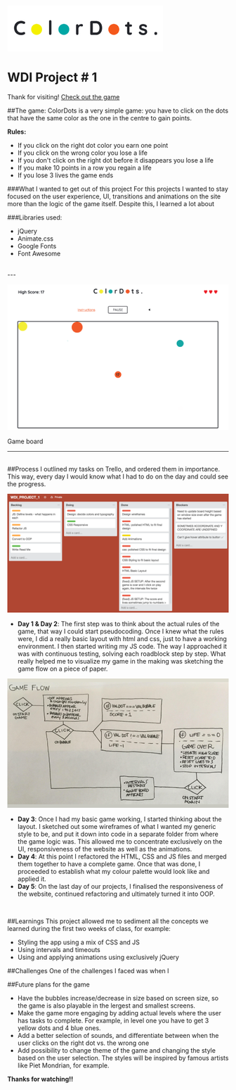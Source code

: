 ![image](./images/Colordots-logo.jpg)

# WDI Project # 1

Thank for visiting! [Check out the game](https://young-coast-20297.herokuapp.com/)

##The game:
ColorDots is a very simple game: you have to click on the dots that have the same color as the one in the centre to gain points.

**Rules:**

- If you click on the right dot color you earn one point
- If you click on the wrong color you lose a life
- If you don't click on the right dot before it disappears you lose a life
- If you make 10 points in a row you regain a life
- If you lose 3 lives the game ends

###What I wanted to get out of this project
For this projects I wanted to stay focused on the user experience, UI, transitions and animations on the site more than the logic of the game itself. Despite this, I learned a lot about 

###Libraries used:

- jQuery
- Animate.css
- Google Fonts
- Font Awesome

<br>
---

![image](./images/ColorDots-Board.png 'Game Board')

Game board

---
<br>
##Process
I outlined my tasks on Trello, and ordered them in importance. This way, every day I would know what I had to do on the day and could see the progress.


![image](./images/Trello-Screenshot-at-Jul-05.png)


- **Day 1 & Day 2**: The first step was to think about the actual rules of the game, that way I could start pseudocoding. Once I knew what the rules were, I did a really basic layout with html and css, just to have a working environment. I then started writing my JS code. The way I approached it was with continuous testing, solving each roadblock step by step. What really helped me to visualize my game in the making was sketching the game flow on a piece of paper.

![image](./images/ColorDots-GameFlow.jpg)

- **Day 3**: Once I had my basic game working, I started thinking about the layout. I sketched out some wireframes of what I wanted my generic style to be, and put it down into code in a separate folder from where the game logic was. This allowed me to concentrate exclusively on the UI, responsiveness of the website as well as the animations. 
- **Day 4**: At this point I refactored the HTML, CSS and JS files and merged them together to have a complete game. Once that was done, I proceeded to establish what my colour palette would look like and applied it.
- **Day 5**: On the last day of our projects, I finalised the responsiveness of the website, continued refactoring and ultimately turned it into OOP.

<br>

##Learnings
This project allowed me to sediment all the concepts we learned during the first two weeks of class, for example:

- Styling the app using a mix of CSS and JS
- Using intervals and timeouts
- Using and applying animations using exclusively jQuery

##Challenges
One of the challenges I faced was when I 

##Future plans for the game
- Have the bubbles increase/decrease in size based on screen size, so the game is also playable in the lergest and smallest screens.
- Make the game more engaging by adding actual levels where the user has tasks to complete. For example, in level one you have to get 3 yellow dots and 4 blue ones.
- Add a better selection of sounds, and differentiate between when the user clicks on the right dot vs. the wrong one
- Add possibility to change theme of the game and changing the style based on the user selection. The styles will be inspired by famous artists like Piet Mondrian, for example.


**Thanks for watching!!**



